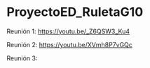 # ProyectoED_RuletaG10

Reunión 1: https://youtu.be/_Z6QSW3_Ku4

Reunión 2: https://youtu.be/XVmh8P7vGQc

Reunión 3:
